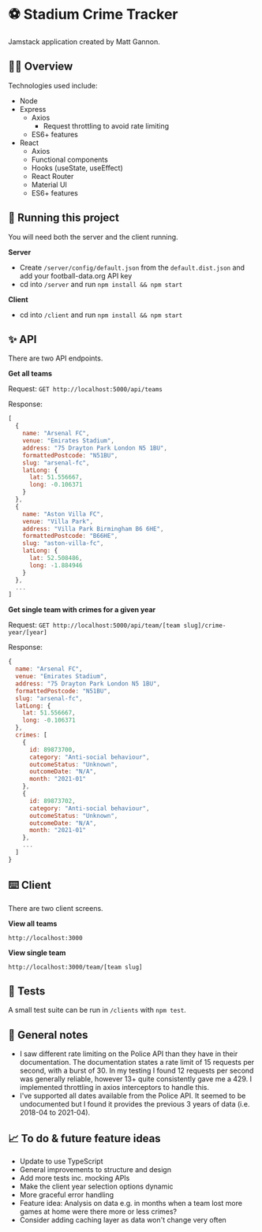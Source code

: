 # ⚽️ Stadium Crime Tracker

Jamstack application created by Matt Gannon.

## 🧑‍💻 Overview

Technologies used include:

- Node
- Express
  - Axios
    - Request throttling to avoid rate limiting
  - ES6+ features
- React
  - Axios
  - Functional components
  - Hooks (useState, useEffect)
  - React Router
  - Material UI
  - ES6+ features

## 🚀 Running this project

You will need both the server and the client running.

**Server**

- Create `/server/config/default.json` from the `default.dist.json` and add your football-data.org API key
- cd into `/server` and run `npm install && npm start`

**Client**

- cd into `/client` and run `npm install && npm start`

## ✨ API

There are two API endpoints.

**Get all teams**

Request: `GET http://localhost:5000/api/teams`

Response:

```javascript
[
  {
    name: "Arsenal FC",
    venue: "Emirates Stadium",
    address: "75 Drayton Park London N5 1BU",
    formattedPostcode: "N51BU",
    slug: "arsenal-fc",
    latLong: {
      lat: 51.556667,
      long: -0.106371
    }
  },
  {
    name: "Aston Villa FC",
    venue: "Villa Park",
    address: "Villa Park Birmingham B6 6HE",
    formattedPostcode: "B66HE",
    slug: "aston-villa-fc",
    latLong: {
      lat: 52.508486,
      long: -1.884946
    }
  },
  ...
]
```

**Get single team with crimes for a given year**

Request: `GET http://localhost:5000/api/team/[team slug]/crime-year/[year]`

Response:

```javascript
{
  name: "Arsenal FC",
  venue: "Emirates Stadium",
  address: "75 Drayton Park London N5 1BU",
  formattedPostcode: "N51BU",
  slug: "arsenal-fc",
  latLong: {
    lat: 51.556667,
    long: -0.106371
  },
  crimes: [
    {
      id: 89873700,
      category: "Anti-social behaviour",
      outcomeStatus: "Unknown",
      outcomeDate: "N/A",
      month: "2021-01"
    },
    {
      id: 89873702,
      category: "Anti-social behaviour",
      outcomeStatus: "Unknown",
      outcomeDate: "N/A",
      month: "2021-01"
    },
    ...
  ]
}
```

## ⌨️ Client

There are two client screens.

**View all teams**

`http://localhost:3000`

**View single team**

`http://localhost:3000/team/[team slug]`

## 🧪 Tests

A small test suite can be run in `/clients` with `npm test`.

## 📝 General notes

- I saw different rate limiting on the Police API than they have in their documentation. The documentation states a rate limit of 15 requests per second, with a burst of 30. In my testing I found 12 requests per second was generally reliable, however 13+ quite consistently gave me a 429. I implemented throttling in axios interceptors to handle this.
- I've supported all dates available from the Police API. It seemed to be undocumented but I found it provides the previous 3 years of data (i.e. 2018-04 to 2021-04).

## 📈 To do & future feature ideas

- Update to use TypeScript
- General improvements to structure and design
- Add more tests inc. mocking APIs
- Make the client year selection options dynamic
- More graceful error handling
- Feature idea: Analysis on data e.g. in months when a team lost more games at home were there more or less crimes?
- Consider adding caching layer as data won't change very often
